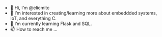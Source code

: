 - 👋 Hi, I’m @elicmitc
- 👀 I’m interested in creating/learning more about embeddded systems, IoT, and everything C.
- 🌱 I’m currently learning Flask and SQL.
- 📫 How to reach me ...

<!---
elicmitc/elicmitc is a ✨ special ✨ repository because its `README.md` (this file) appears on your GitHub profile.
You can click the Preview link to take a look at your changes.
--->
